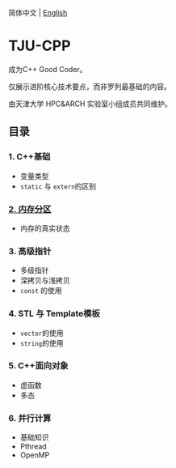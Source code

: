 简体中文 | [English](./README.md)

# TJU-CPP

成为C++ Good Coder。

仅展示进阶核心技术要点，而非罗列最基础的内容。

由天津大学 HPC&ARCH 实验室小组成员共同维护。

## 目录

### 1. C++基础

- 变量类型
- `static` 与 `extern`的区别

### [2. 内存分区](./Memory_Partition/README.md)

- 内存的真实状态

### 3. 高级指针

- 多级指针
- 深拷贝与浅拷贝
- `const` 的使用

### 4. STL 与 Template模板

- `vector`的使用
- `string`的使用

### 5. C++面向对象

- 虚函数
- 多态

### 6. 并行计算

- 基础知识
- Pthread
- OpenMP
